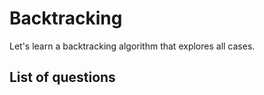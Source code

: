 Backtracking
====================
Let's learn a backtracking algorithm that explores all cases.

List of questions
----------------------
